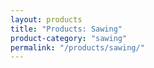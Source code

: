```yaml
---
layout: products
title: "Products: Sawing"
product-category: "sawing"
permalink: "/products/sawing/"
---
```

